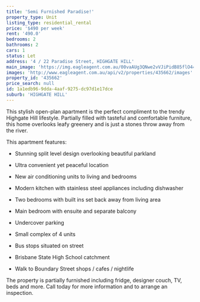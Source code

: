 ```yaml
---
title: 'Semi Furnished Paradise!'
property_type: Unit
listing_type: residential_rental
price: '$490 per week'
rent: '490.0'
bedrooms: 2
bathrooms: 2
cars: 1
status: Let
address: '4 / 22 Paradise Street, HIGHGATE HILL'
main_image: 'https://img.eagleagent.com.au/00vaAUg3QNwe2vVJiPidB85flO4=/1280x854/smart/https://s3-us-west-2.amazonaws.com/eagleagent-orig/images/6826533/418363930-image-M.jpg'
images: 'http://www.eagleagent.com.au/api/v2/properties/435662/images'
property_id: '435662'
price_search: null
id: 1a1edb96-9dda-4aaf-9275-dc97d1e17dce
suburb: 'HIGHGATE HILL'
---
```

This stylish open-plan apartment is the perfect compliment to the trendy Highgate Hill lifestyle. Partially filled with tasteful and comfortable furniture, this home overlooks leafy greenery and is just a stones throw away from the river.

This apartment features:

*  Stunning split level design overlooking beautiful parkland
*  Ultra convenient yet peaceful location
*  New air conditioning units to living and bedrooms
*  Modern kitchen with stainless steel appliances including dishwasher
*  Two bedrooms with built ins set back away from living area
*  Main bedroom with ensuite and separate balcony
*  Undercover parking
*  Small complex of 4 units

*  Bus stops situated on street
*  Brisbane State High School catchment
*  Walk to Boundary Street shops / cafes / nightlife

The property is partially furnished including fridge, designer couch, TV, beds and more. Call today for more information and to arrange an inspection.